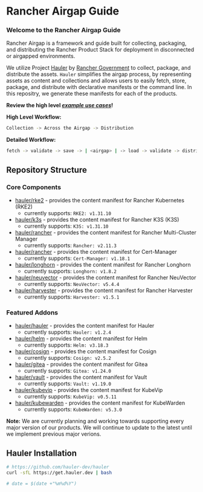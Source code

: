 # Rancher Airgap Guide

### Welcome to the Rancher Airgap Guide

Rancher Airgap is a framework and guide built for collecting, packaging, and distributing the Rancher Product Stack for deployment in disconnected or airgapped environments.

We utilize Project [Hauler](https://github.com/hauler-dev/hauler) by [Rancher Government](https://github.com/rancherfederal) to collect, package, and distribute the assets. `Hauler` simplifies the airgap process, by representing assets as content and collections and allows users to easily fetch, store, package, and distribute with declarative manifests or the command line. In this repositry, we generate these manifests for each of the products.

**Review the high level *[example use cases](examples)*!**

**High Level Workflow:**

```bash
Collection -> Across the Airgap -> Distribution
```

**Detailed Workflow:**

```bash
fetch -> validate -> save -> | <airgap> | -> load -> validate -> distribute
```

## Repository Structure

### Core Components

- [hauler/rke2](hauler/rke2/README.md) - provides the content manifest for Rancher Kubernetes (RKE2)
  - currently supports: `RKE2: v1.31.10`
- [hauler/k3s](hauler/k3s/README.md) - provides the content manifest for Rancher K3S (K3S)
  - currently supports: `K3S: v1.31.10`
- [hauler/rancher](hauler/rancher/README.md) - provides the content manifest for Rancher Multi-Cluster Manager
  - currently supports: `Rancher: v2.11.3`
- [hauler/rancher](hauler/rancher/README.md) - provides the content manifest for Cert-Manager
  - currently supports: `Cert-Manager: v1.18.1`
- [hauler/longhorn](hauler/longhorn/README.md) - provides the content manifest for Rancher Longhorn
  - currently supports: `Longhorn: v1.8.2`
- [hauler/neuvector](hauler/neuvector/README.md) - provides the content manifest for Rancher NeuVector
  - currently supports: `NeuVector: v5.4.4`
- [hauler/harvester](hauler/harvester/README.md) - provides the content manifest for Rancher Harvester
  - currently supports: `Harvester: v1.5.1`

### Featured Addons

- [hauler/hauler](hauler/hauler/README.md) - provides the content manifest for Hauler
  - currently supports: `Hauler: v1.2.4`
- [hauler/helm](hauler/helm/README.md) - provides the content manifest for Helm
  - currently supports: `Helm: v3.18.3`
- [hauler/cosign](hauler/cosign/README.md) - provides the content manifest for Cosign
  - currently supports: `Cosign: v2.5.2`
- [hauler/gitea](hauler/gitea/README.md) - provides the content manifest for Gitea
  - currently supports: `Gitea: v1.24.0`
- [hauler/vault](hauler/vault/README.md) - provides the content manifest for Vault
  - currently supports: `Vault: v1.19.0`
- [hauler/kubevip](hauler/kubevip/README.md) - provides the content manifest for KubeVip
  - currently supports: `KubeVip: v0.5.11`
- [hauler/kubewarden](hauler/kubewarden/README.md) - provides the content manifest for KubeWarden
  - currently supports: `KubeWarden: v5.3.0`

**Note:** We are currently planning and working towards supporting every major version of our products. We will continue to update to the latest until we implement previous major verions.

## Hauler Installation

```bash
# https://github.com/hauler-dev/hauler
curl -sfL https://get.hauler.dev | bash

# date = $(date +"%m%d%Y")
```
